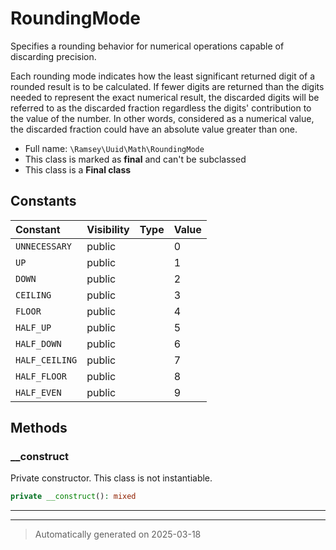 
# RoundingMode

Specifies a rounding behavior for numerical operations capable of discarding
precision.

Each rounding mode indicates how the least significant returned digit of a
rounded result is to be calculated. If fewer digits are returned than the
digits needed to represent the exact numerical result, the discarded digits
will be referred to as the discarded fraction regardless the digits'
contribution to the value of the number. In other words, considered as a
numerical value, the discarded fraction could have an absolute value greater
than one.

* Full name: `\Ramsey\Uuid\Math\RoundingMode`
* This class is marked as **final** and can't be subclassed
* This class is a **Final class**


## Constants

| Constant | Visibility | Type | Value |
|:---------|:-----------|:-----|:------|
|`UNNECESSARY`|public| |0|
|`UP`|public| |1|
|`DOWN`|public| |2|
|`CEILING`|public| |3|
|`FLOOR`|public| |4|
|`HALF_UP`|public| |5|
|`HALF_DOWN`|public| |6|
|`HALF_CEILING`|public| |7|
|`HALF_FLOOR`|public| |8|
|`HALF_EVEN`|public| |9|


## Methods


### __construct

Private constructor. This class is not instantiable.

```php
private __construct(): mixed
```












***


***
> Automatically generated on 2025-03-18
